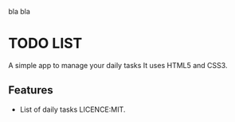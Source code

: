 bla bla
# TODO LIST
A simple app to manage your daily tasks
It uses HTML5 and CSS3.

## Features 
* List of daily tasks
LICENCE:MIT.
